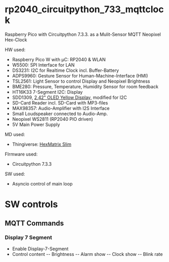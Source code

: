 # rp2040_circuitpython_733_mqttclock
Raspberry Pico with Circuitpython 7.3.3. as a Mulit-Sensor MQTT Neopixel Hex-Clock

HW used:
- Raspberry Pico W with µC: RP2040 & WLAN
- W5500: SPI Interface for LAN
- DS3231: I2C for Realtime Clock incl. Buffer-Battery
- ADPS9960: Gesture Sensor for Human-Machine-Interface (HMI)
- TSL2561: Light Sensor to control Display and Neopixel Brightness
- BME280: Pressure, Temperature, Humidity Sensor for room feedback
- HT16K33 7-Segment I2C: Display
- SDD1309, [2,42" OLED Yellow Display,](https://www.diymore.cc/collections/hot-sale/products/2-42-inch-12864-oled-display-module-iic-i2c-spi-serial-for-arduino-c51-stm32-green-white-blue-yellow) modified for I2C
- SD-Card Reader incl. SD-Card with MP3-files
- MAX98357: Audio-Amplifier with I2S Interface
- Small Loudspeaker connected to Audio-Amp.
- Neopixel WS2811 (RP2040 PIO driven)
- 5V Main Power Supply 

MD used:
- Thingiverse: [HexMatrix Slim](https://www.thingiverse.com/thing:4848896)

FIrmware used:
- Circuitpython 7.3.3

SW used:
- Asyncio control of main loop

# SW controls
## MQTT Commands
### Display 7 Segment
- Enable Display-7-Segment
- Control content
-- Brightness
-- Alarm show
-- Clock show
-- Blink rate
